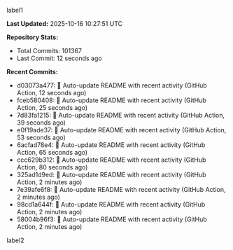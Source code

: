 
label1 
<!-- ACTIVITY_START -->
**Last Updated:** 2025-10-16 10:27:51 UTC

**Repository Stats:**
- Total Commits: 101367
- Last Commit: 12 seconds ago

**Recent Commits:**
- d03073a477: 🤖 Auto-update README with recent activity (GitHub Action, 12 seconds ago)
- fceb580408: 🤖 Auto-update README with recent activity (GitHub Action, 25 seconds ago)
- 7d83fa1215: 🤖 Auto-update README with recent activity (GitHub Action, 39 seconds ago)
- e0f19ade37: 🤖 Auto-update README with recent activity (GitHub Action, 53 seconds ago)
- 6acfad78e4: 🤖 Auto-update README with recent activity (GitHub Action, 65 seconds ago)
- ccc629b312: 🤖 Auto-update README with recent activity (GitHub Action, 80 seconds ago)
- 325ad1d9ed: 🤖 Auto-update README with recent activity (GitHub Action, 2 minutes ago)
- 7e39afe6f8: 🤖 Auto-update README with recent activity (GitHub Action, 2 minutes ago)
- 98cd1a644f: 🤖 Auto-update README with recent activity (GitHub Action, 2 minutes ago)
- 58004b96f3: 🤖 Auto-update README with recent activity (GitHub Action, 2 minutes ago)
<!-- ACTIVITY_END -->

label2
